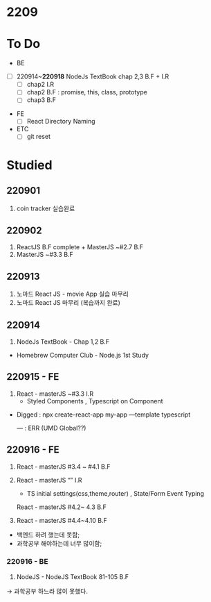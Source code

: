 # 2209

# To Do

- BE
- [ ]  220914~**220918** NodeJs TextBook chap 2,3 B.F + I.R
    - [ ]  chap2 I.R
    - [ ]  chap2 B.F : promise, this, class, prototype
    - [ ]  chap3 B.F
    
- FE
    - [ ]  React Directory Naming
- ETC
    - [ ] git reset

# Studied

## 220901

1. coin tracker 실습완료

## 220902

1. ReactJS B.F complete + MasterJS ~#2.7 B.F
2. MasterJS ~#3.3 B.F

## 220913

1. 노마드 React JS  - movie App 실습 마무리
2. 노마드 React JS  마무리 (복습까지 완료)

## 220914

1. NodeJs TextBook - Chap 1,2 B.F
- Homebrew Computer Club - Node.js 1st Study

## 220915 - FE

1. React - masterJS ~#3.3 I.R
    - Styled Components , Typescript on Component
- Digged : npx create-react-app my-app —template typescript
    
    — : ERR (UMD Global??)

## 220916 - FE

1. React - masterJS #3.4 ~ #4.1 B.F
2. React - masterJS “” I.R
    - TS initial settings(css,theme,router) , State/Form Event Typing
    
    React - masterJS #4.2~ 4.3 B.F
3. React - masterJS #4.4~4.10 B.F

* 백엔드 하려 했는데 못함;
* 과학공부 해야하는데 너무 많이함;

### 220916 - BE

1. NodeJS - NodeJS TextBook 81-105 B.F

→ 과학공부 하느라 많이 못했다.